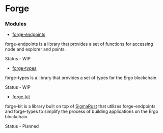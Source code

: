 # Forge

### Modules

- [forge-endpoints](./forge-endpoints/README.md)

forge-endpoints is a library that provides a set of functions for accessing node and explorer and points.

Status - WIP

- [forge-types](./forge-types/README.md)

forge-types is a library that provides a set of types for the Ergo blockchain.

Status - WIP

- [forge-kit](./forge-kit/README.md)

forge-kit is a library built on top of [SigmaRust](https://github.com/ergoplatform/sigma-rust) that utilizes forge-endpoints and forge-types to simplify the process of building applications on the Ergo blockchain.

Status - Planned